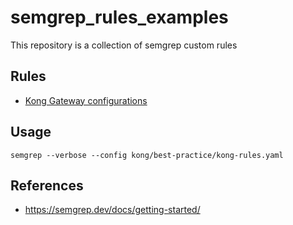 # semgrep_rules_examples
This repository is a collection of semgrep custom rules

## Rules
- [Kong Gateway configurations](https://github.com/srikanthramu/semgrep_rules_examples/tree/main/kong/best-practice)

## Usage

`semgrep --verbose --config kong/best-practice/kong-rules.yaml`

## References
- https://semgrep.dev/docs/getting-started/